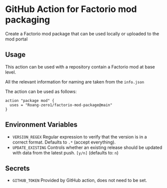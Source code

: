 # GitHub Action for Factorio mod packaging

Create a Factorio mod package that can be used locally or uploaded to the mod portal

## Usage

This action can be used with a repository contain a Factorio mod at base level.

All the relevant information for naming are taken from the `info.json`

The action can be used as follows:

```github-actions
action "package mod" {
  uses = "Roang-zero1/factorio-mod-package@main"
}
```

## Environment Variables

* `VERSION_REGEX` Regular expression to verify that the version is in a correct format. Defaults to `.*` (accept everything).
* `UPDATE_EXISTING` Controls whether an existing release should be updated with data from the latest push. `[y/n]` (defaults to: `n`)

## Secrets

* `GITHUB_TOKEN` Provided by GitHub action, does not need to be set.
